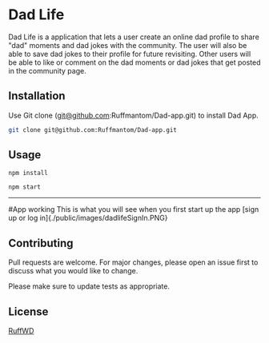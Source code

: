 # Dad Life

Dad Life is a application that lets a user create an online dad profile to share "dad" moments and dad jokes with the community.
The user will also be able to save dad jokes to their profile for future revisiting.
Other users will be able to like or comment on the dad moments or dad jokes that get posted in the community page.

## Installation

Use Git clone (git@github.com:Ruffmantom/Dad-app.git) to install Dad App.

```bash
git clone git@github.com:Ruffmantom/Dad-app.git
```

## Usage

```To start the App
npm install

npm start
```
---
#App working
This is what you will see when you first start up the app
[sign up or log in]{./public/images/dadlifeSignIn.PNG}



## Contributing
Pull requests are welcome. For major changes, please open an issue first to discuss what you would like to change.

Please make sure to update tests as appropriate.

## License
[RuffWD](http://www.ruffwd.tech/)
